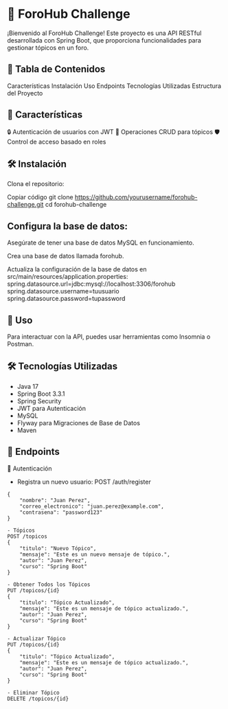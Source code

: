# 🚀 **ForoHub Challenge**
¡Bienvenido al ForoHub Challenge! Este proyecto es una API RESTful desarrollada con Spring Boot, que proporciona funcionalidades para gestionar tópicos en un foro.

## 📑 Tabla de Contenidos
Características
Instalación
Uso
Endpoints
Tecnologías Utilizadas
Estructura del Proyecto

## 🌟 Características
🔒 Autenticación de usuarios con JWT
📝 Operaciones CRUD para tópicos
🛡️ Control de acceso basado en roles

## 🛠️ Instalación
Clona el repositorio:

Copiar código
git clone https://github.com/yourusername/forohub-challenge.git
cd forohub-challenge

## Configura la base de datos:

Asegúrate de tener una base de datos MySQL en funcionamiento.

Crea una base de datos llamada forohub.

Actualiza la configuración de la base de datos en src/main/resources/application.properties:
spring.datasource.url=jdbc:mysql://localhost:3306/forohub
spring.datasource.username=tuusuario
spring.datasource.password=tupassword

## 🚀 Uso
Para interactuar con la API, puedes usar herramientas como Insomnia o Postman.

## 🛠️ Tecnologías Utilizadas
- Java 17
- Spring Boot 3.3.1
- Spring Security
- JWT para Autenticación
- MySQL
- Flyway para Migraciones de Base de Datos
- Maven

## 🔄 Endpoints

🔐 Autenticación
- Registra un nuevo usuario:
POST /auth/register
```http
{
    "nombre": "Juan Perez",
    "correo_electronico": "juan.perez@example.com",
    "contrasena": "password123"
} 

- Tópicos
POST /topicos
{
    "titulo": "Nuevo Tópico",
    "mensaje": "Este es un nuevo mensaje de tópico.",
    "autor": "Juan Perez",
    "curso": "Spring Boot"
}

- Obtener Todos los Tópicos
PUT /topicos/{id}
{
    "titulo": "Tópico Actualizado",
    "mensaje": "Este es un mensaje de tópico actualizado.",
    "autor": "Juan Perez",
    "curso": "Spring Boot"
}

- Actualizar Tópico
PUT /topicos/{id}
{
    "titulo": "Tópico Actualizado",
    "mensaje": "Este es un mensaje de tópico actualizado.",
    "autor": "Juan Perez",
    "curso": "Spring Boot"
}

- Eliminar Tópico
DELETE /topicos/{id}
